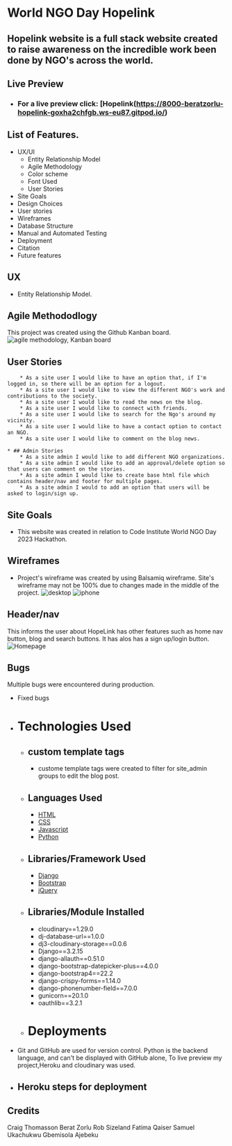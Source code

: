 # World NGO Day Hopelink
## Hopelink website is a full stack website created to raise awareness on the incredible work been done by NGO's across the world.

## Live Preview   
 * ### For a live preview click: [Hopelink(https://8000-beratzorlu-hopelink-goxha2chfgb.ws-eu87.gitpod.io/)

## List of Features.
* UX/UI
   * Entity Relationship Model
   * Agile Methodology 
   * Color scheme
   * Font Used
   * User Stories
* Site Goals
* Design Choices
* User stories
* Wireframes
* Database Structure
* Manual and Automated Testing
* Deployment
* Citation 
* Future features

## UX 
* Entity Relationship Model.

## Agile Methododlogy 
This project was created using the Github Kanban board.
![agile methodology, Kanban board](static/images/kanbanboard.png)


## User Stories
        * As a site user I would like to have an option that, if I'm logged in, so there will be an option for a logout.
        * As a site user I would like to view the different NGO's work and contributions to the society.
        * As a site user I would like to read the news on the blog.
        * As a site user I would like to connect with friends.
        * As a site user I would like to search for the Ngo's around my vicinity.
        * As a site user I would like to have a contact option to contact an NGO.
        * As a site user I would like to comment on the blog news.

    * ## Admin Stories 
        * As a site admin I would like to add different NGO organizations.
        * As a site admin I would like to add an approval/delete option so that users can comment on the stories.
        * As a site admin I would like to create base html file which contains header/nav and footer for multiple pages.
        * As a site admin I would to add an option that users will be asked to login/sign up.

## Site Goals
* This website was created in relation to Code Institute World NGO Day 2023 Hackathon.

## Wireframes
* Project's wireframe was created by using Balsamiq wireframe. 
Site's wireframe may not be 100% due to changes made in the middle of the project.
![desktop](static/images/screenshot-2023-02-19-at-6-03-30-pm.jpeg)
![iphone](static/images/iphone-wireframe.jpeg)

## Header/nav
This informs the user about HopeLink has other features such as home nav button, blog and search buttons. It has alos has a sign up/login button.
![Homepage](static/images/homepage.png)

## Bugs
Multiple bugs were encountered during production.
* Fixed bugs

* # Technologies Used
    * ## custom template tags
        * custome template tags were created to filter for site_admin groups to edit the blog post.

    * ## Languages Used
        * [HTML](https://www.w3schools.com/html/)
        * [CSS](https://www.w3schools.com/css/)
        * [Javascript](https://en.wikipedia.org/wiki/JavaScript)
        * [Python](https://www.python.org/)

    * ## Libraries/Framework Used
        * [Django](https://www.djangoproject.com/)
        * [Bootstrap](https://getbootstrap.com/)
        * [jQuery](https://jquery.com/)


     * ## Libraries/Module Installed
        * cloudinary==1.29.0
        * dj-database-url==1.0.0
        * dj3-cloudinary-storage==0.0.6
        * Django==3.2.15
        * django-allauth==0.51.0
        * django-bootstrap-datepicker-plus==4.0.0
        * django-bootstrap4==22.2
        * django-crispy-forms==1.14.0
        * django-phonenumber-field==7.0.0
        * gunicorn==20.1.0
        * oauthlib==3.2.1

    * # Deployments
* Git and GitHub are used for version control. Python is the backend language, and can't be displayed with GitHub alone, To live preview my project,Heroku and cloudinary was used.

* ## Heroku steps for deployment

## Credits
Craig Thomasson
Berat Zorlu
Rob Sizeland
Fatima Qaiser
Samuel Ukachukwu
Gbemisola Ajebeku

